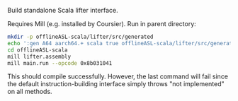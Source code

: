 Build standalone Scala lifter interface.

Requires Mill (e.g. installed by Coursier). Run in parent directory:
```bash
mkdir -p offlineASL-scala/lifter/src/generated
echo ':gen A64 aarch64.+ scala true offlineASL-scala/lifter/src/generated' | dune exec asli
cd offlineASL-scala
mill lifter.assembly
mill main.run --opcode 0x8b031041
```
This should compile successfully. However, the last command will fail since
the default instruction-building interface simply throws "not implemented"
on all methods.
